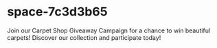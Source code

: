 # space-7c3d3b65
Join our Carpet Shop Giveaway Campaign for a chance to win beautiful carpets! Discover our collection and participate today!
